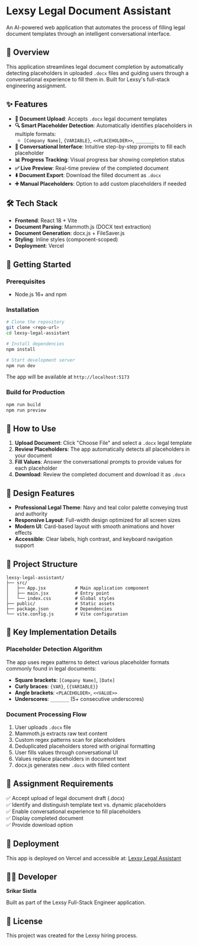 # Lexsy Legal Document Assistant

An AI-powered web application that automates the process of filling legal document templates through an intelligent conversational interface.

## 🎯 Overview

This application streamlines legal document completion by automatically detecting placeholders in uploaded `.docx` files and guiding users through a conversational experience to fill them in. Built for Lexsy's full-stack engineering assignment.

## ✨ Features

- **📄 Document Upload**: Accepts `.docx` legal document templates
- **🔍 Smart Placeholder Detection**: Automatically identifies placeholders in multiple formats:
  - `[Company Name]`, `{VARIABLE}`, `<<PLACEHOLDER>>`, `_______`
- **💬 Conversational Interface**: Intuitive step-by-step prompts to fill each placeholder
- **📊 Progress Tracking**: Visual progress bar showing completion status
- **✅ Live Preview**: Real-time preview of the completed document
- **⬇️ Document Export**: Download the filled document as `.docx`
- **➕ Manual Placeholders**: Option to add custom placeholders if needed

## 🛠️ Tech Stack

- **Frontend**: React 18 + Vite
- **Document Parsing**: Mammoth.js (DOCX text extraction)
- **Document Generation**: docx.js + FileSaver.js
- **Styling**: Inline styles (component-scoped)
- **Deployment**: Vercel

## 🚀 Getting Started

### Prerequisites

- Node.js 16+ and npm

### Installation

```bash
# Clone the repository
git clone <repo-url>
cd lexsy-legal-assistant

# Install dependencies
npm install

# Start development server
npm run dev
```

The app will be available at `http://localhost:5173`

### Build for Production

```bash
npm run build
npm run preview
```

## 📖 How to Use

1. **Upload Document**: Click "Choose File" and select a `.docx` legal template
2. **Review Placeholders**: The app automatically detects all placeholders in your document
3. **Fill Values**: Answer the conversational prompts to provide values for each placeholder
4. **Download**: Review the completed document and download it as `.docx`

## 🎨 Design Features

- **Professional Legal Theme**: Navy and teal color palette conveying trust and authority
- **Responsive Layout**: Full-width design optimized for all screen sizes
- **Modern UI**: Card-based layout with smooth animations and hover effects
- **Accessible**: Clear labels, high contrast, and keyboard navigation support

## 📁 Project Structure

```
lexsy-legal-assistant/
├── src/
│   ├── App.jsx           # Main application component
│   ├── main.jsx          # Entry point
│   └── index.css         # Global styles
├── public/               # Static assets
├── package.json          # Dependencies
└── vite.config.js        # Vite configuration
```

## 🔧 Key Implementation Details

### Placeholder Detection Algorithm

The app uses regex patterns to detect various placeholder formats commonly found in legal documents:

- **Square brackets**: `[Company Name]`, `[Date]`
- **Curly braces**: `{VAR}`, `{{VARIABLE}}`
- **Angle brackets**: `<PLACEHOLDER>`, `<<VALUE>>`
- **Underscores**: `_______` (5+ consecutive underscores)

### Document Processing Flow

1. User uploads `.docx` file
2. Mammoth.js extracts raw text content
3. Custom regex patterns scan for placeholders
4. Deduplicated placeholders stored with original formatting
5. User fills values through conversational UI
6. Values replace placeholders in document text
7. docx.js generates new `.docx` with filled content

## 🎯 Assignment Requirements

✅ Accept upload of legal document draft (.docx)  
✅ Identify and distinguish template text vs. dynamic placeholders  
✅ Enable conversational experience to fill placeholders  
✅ Display completed document  
✅ Provide download option  

## 🚀 Deployment

This app is deployed on Vercel and accessible at: [Lexsy Legal Assistant](https://lexsy-legal-assistant.vercel.app/)

## 👨‍💻 Developer

**Srikar Sistla**

Built as part of the Lexsy Full-Stack Engineer application.

## 📝 License

This project was created for the Lexsy hiring process.
